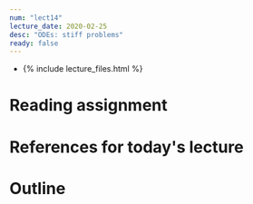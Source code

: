 ```yaml
---
num: "lect14"
lecture_date: 2020-02-25
desc: "ODEs: stiff problems"
ready: false
---
```


* {% include lecture_files.html %}

# Reading assignment


# References for today's lecture


# Outline


